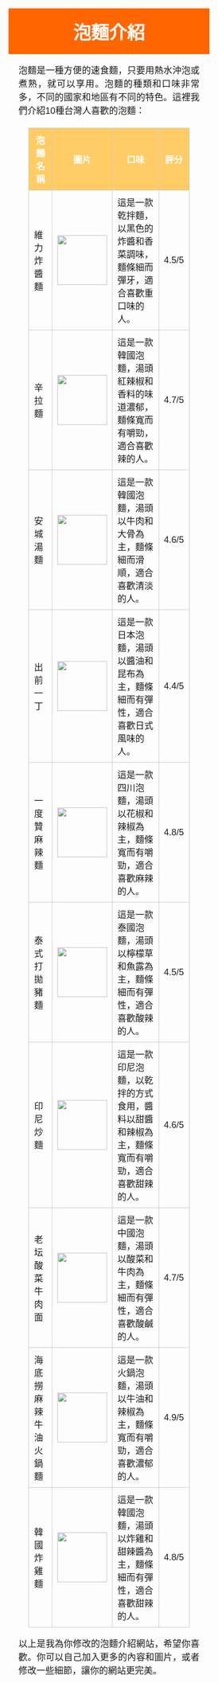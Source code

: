 <html>
<head>
    <title>泡麵介紹</title>
    <style>
        * {
            box-sizing: border-box;
            margin: 0;
            padding: 0;
        }
        h1 {
            text-align: center;
            font-family: "微軟正黑體", sans-serif;
            font-size: 36px;
            color: white;
            background-color: #ff6600;
            padding: 20px;
        }
        table {
            border-collapse: collapse;
            width: 80%;
            margin: 20px auto;
        }
        th, td {
            border: 1px solid #cccccc;
            padding: 10px;
            font-family: "微軟正黑體", sans-serif;
            font-size: 18px;
        }
        th {
            background-color: #ffcc66;
            color: white;
        }
        img {
            width: 100px;
            height: 100px;
            object-fit: cover;
        }
        p {
            font-family: "微軟正黑體", sans-serif;
            font-size: 18px;
            text-align: justify;
            line-height: 1.5;
            margin: 20px;
        }
    </style>
</head>
<body>
    <h1>泡麵介紹</h1>
    <p>泡麵是一種方便的速食麵，只要用熱水沖泡或煮熟，就可以享用。泡麵的種類和口味非常多，不同的國家和地區有不同的特色。這裡我們介紹10種台灣人喜歡的泡麵：</p>
    <table>
        <tr>
            <th>泡麵名稱</th>
            <th>圖片</th>
            <th>口味</th>
            <th>評分</th>
        </tr>
        <tr>
            <td>維力炸醬麵</td>
            <td><img src="weili.jpg"></td>
            <td>這是一款乾拌麵，以黑色的炸醬和香菜調味，麵條細而彈牙，適合喜歡重口味的人。</td>
            <td>4.5/5</td>
        </tr>
        <tr>
            <td>辛拉麵</td>
            <td><img src="shin.jpg"></td>
            <td>這是一款韓國泡麵，湯頭紅辣椒和香料的味道濃郁，麵條寬而有嚼勁，適合喜歡辣的人。</td>
            <td>4.7/5</td>
        </tr>
        <tr>
            <td>安城湯麵</td>
            <td><img src="anchong.jpg"></td>
            <td>這是一款韓國泡麵，湯頭以牛肉和大骨為主，麵條細而滑順，適合喜歡清淡的人。</td>
            <td>4.6/5</td>
        </tr>
        <tr>
            <td>出前一丁</td>
            <td><img src="chuqian.jpg"></td>
            <td>這是一款日本泡麵，湯頭以醬油和昆布為主，麵條細而有彈性，適合喜歡日式風味的人。</td>
            <td>4.4/5</td>
        </tr>
        <tr>
            <td>一度贊麻辣麵</td>
            <td><img src="yiduzan.jpg"></td>
            <td>這是一款四川泡麵，湯頭以花椒和辣椒為主，麵條寬而有嚼勁，適合喜歡麻辣的人。</td>
            <td>4.8/5</td>
        </tr>
        <tr>
            <td>泰式打拋豬麵</td>
            <td><img src="thaipork.jpg"></td>
            <td>這是一款泰國泡麵，湯頭以檸檬草和魚露為主，麵條細而有彈性，適合喜歡酸辣的人。</td>
            <td>4.5/5</td>
        </tr>
        <tr>
            <td>印尼炒麵</td>
            <td><img src="indofry.jpg"></td>
            <td>這是一款印尼泡麵，以乾拌的方式食用，醬料以甜醬和辣椒為主，麵條寬而有嚼勁，適合喜歡甜辣的人。</td>
            <td>4.6/5</td>
        </tr>
        <tr>
            <td>老坛酸菜牛肉面</td>
            <td><img src="laotan.jpg"></td>
            <td>這是一款中國泡麵，湯頭以酸菜和牛肉為主，麵條細而有彈性，適合喜歡酸鹹的人。</td>
            <td>4.7/5</td>
        </tr>
        <tr>
            <td>海底撈麻辣牛油火鍋麵</td>
            <td><img src="haidilao.jpg"></td>
            <td>這是一款火鍋泡麵，湯頭以牛油和辣椒為主，麵條寬而有嚼勁，適合喜歡濃郁的人。</td>
            <td>4.9/5</td>
        </tr>
        <tr>
            <td>韓國炸雞麵</td>
            <td><img src="korean.jpg"></td>
            <td>這是一款韓國泡麵，湯頭以炸雞和甜辣醬為主，麵條細而有彈性，適合喜歡甜辣的人。</td>
            <td>4.8/5</td>
        </tr>
    </table>
    <p>以上是我為你修改的泡麵介紹網站，希望你喜歡。你可以自己加入更多的內容和圖片，或者修改一些細節，讓你的網站更完美。</p>
</body>
</html>
